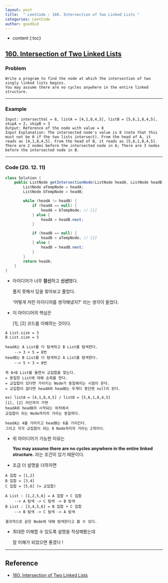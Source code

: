 ```yaml
---
layout: post
title:  " LeetCode : 160. Intersection of Two Linked Lists "
categories: LeetCode
author: goodGid
---
```

* content
{:toc}

## [160. Intersection of Two Linked Lists](https://leetcode.com/problems/intersection-of-two-linked-lists/)

### Problem

```
Write a program to find the node at which the intersection of two singly linked lists begins.
You may assume there are no cycles anywhere in the entire linked structure.
```

---

### Example

```
Input: intersectVal = 8, listA = [4,1,8,4,5], listB = [5,6,1,8,4,5], skipA = 2, skipB = 3
Output: Reference of the node with value = 8
Input Explanation: The intersected node's value is 8 (note that this must not be 0 if the two lists intersect). From the head of A, it reads as [4,1,8,4,5]. From the head of B, it reads as [5,6,1,8,4,5]. There are 2 nodes before the intersected node in A; There are 3 nodes before the intersected node in B.
```



---

### Code (20. 12. 11)

``` java
class Solution {
    public ListNode getIntersectionNode(ListNode headA, ListNode headB) {
        ListNode aTempNode = headA;
        ListNode bTempNode = headB;

        while (headA != headB) {
            if (headA == null) {
                headA = bTempNode; // [1]
            } else {
                headA = headB.next;
            }

            if (headB == null) {
                headB = aTempNode; // [2]
            } else {
                headB = headB.next;
            }
        }
        return headA;
    }
}
```

* 아이디어가 너무 **참신**하고 **신선**했다.

  풀지 못해서 답을 찾아보고 풀었다.

  '어떻게 저런 아이디어를 생각해냈지?' 라는 생각이 들었다.

* 이 아이디어의 핵심은

  [1], [2] 코드를 이해하는 것이다.

```
A List.size = 3
B List.size = 5

headA는 A List를 다 탐색하고 B List를 탐색한다.
    --> 3 + 5 = 8번
headB는 B List를 다 탐색하고 A List를 탐색한다.
    --> 5 + 3 = 8번

즉 A+B List를 돌면서 교집합을 찾는다.
= 동일한 List에 대해 순회를 한다.
= 교집합이 있다면 가리키는 Node가 동일해지는 시점이 온다.
= 교집합이 없다면 headA와 headB는 두개다 종단엔 null이 된다.

ex) listA = [4,1,8,4,5] / listB = [5,6,1,8,4,5]
[1], [2] 라인까지 가면
headA와 headB의 시작되는 위치에서
교집합이 되는 Node까지의 거리는 동일하다.

headA는 4를 가리키고 headB는 6을 가리킨다.
그리고 각각 교집합이 되는 8 Node까지의 거리는 2개이다.
```

* 위 아이디어가 가능한 이유는

  **You may assume there are no cycles anywhere in the entire linked structure.** 라는 조건이 있기 때문이다.

* 조금 더 설명을 더하자면 

```
A 집합 = [1,2]
B 집합 = [3,4]
C 집합 = [5,6] (= 교집합)

A List : [1,2,5,6] = A 집합 + C 집합
    --> A 탐색 -> C 탐색 -> B 탐색
B List : [3,4,5,6] = B 집합 + C 집합
    --> B 탐색 -> C 탐색 -> A 탐색

결과적으로 같은 Node에 대해 탐색한다고 볼 수 있다.
```

* 최대한 이해할 수 있도록 설명을 작성해봤는데 

  잘 이해가 되었으면 좋겠다 !


---

## Reference

* [160. Intersection of Two Linked Lists](https://leetcode.com/problems/intersection-of-two-linked-lists/)